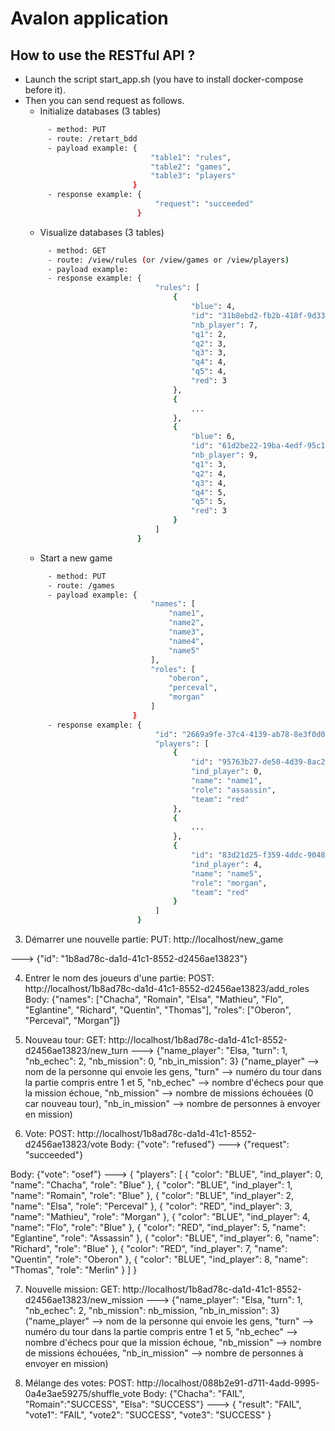 # Avalon application

## How to use the RESTful API ?

* Launch the script start_app.sh (you have to install docker-compose before it).
* Then you can send request as follows.
  - Initialize databases (3 tables)
  ```bash
       - method: PUT
       - route: /retart_bdd
       - payload example: {
                              "table1": "rules",
                              "table2": "games",
                              "table3": "players"
                          }
       - response example: {
                               "request": "succeeded"
                           }
  ```
  - Visualize databases (3 tables)
  ```bash
       - method: GET
       - route: /view/rules (or /view/games or /view/players)
       - payload example: 
       - response example: {
                               "rules": [
                                   {
                                       "blue": 4,
                                       "id": "31b8ebd2-fb2b-418f-9d33-aaab4f28215e",
                                       "nb_player": 7,
                                       "q1": 2,
                                       "q2": 3,
                                       "q3": 3,
                                       "q4": 4,
                                       "q5": 4,
                                       "red": 3
                                   },
                                   {
                                       ...
                                   },
                                   {
                                       "blue": 6,
                                       "id": "61d2be22-19ba-4edf-95c1-9407f0ba6062",
                                       "nb_player": 9,
                                       "q1": 3,
                                       "q2": 4,
                                       "q3": 4,
                                       "q4": 5,
                                       "q5": 5,
                                       "red": 3
                                   }
                               ]
                           }
  ```  
  - Start a new game 
  ```bash
       - method: PUT
       - route: /games
       - payload example: {
                              "names": [
                                  "name1",
                                  "name2",
                                  "name3",
                                  "name4",
                                  "name5"
                              ],
                              "roles": [
                                  "oberon",
                                  "perceval",
                                  "morgan"
                              ]
                          }
       - response example: {
                               "id": "2669a9fe-37c4-4139-ab78-8e3f0d0607d0",
                               "players": [
                                   {
                                       "id": "95763b27-de50-4d39-8ac2-2a7010281788",
                                       "ind_player": 0,
                                       "name": "name1",
                                       "role": "assassin",
                                       "team": "red"
                                   },
                                   {
                                       ...      
                                   },
                                   {
                                       "id": "83d21d25-f359-4ddc-9048-69ba1e6cf5b5",
                                       "ind_player": 4,
                                       "name": "name5",
                                       "role": "morgan",
                                       "team": "red"
                                   }
                               ]
                           }
  ```  






3. Démarrer une nouvelle partie:
PUT: http://localhost/new_game

---> {"id": "1b8ad78c-da1d-41c1-8552-d2456ae13823"}


4. Entrer le nom des joueurs d'une partie:
POST: http://localhost/1b8ad78c-da1d-41c1-8552-d2456ae13823/add_roles
Body: {"names": ["Chacha", "Romain", "Elsa", "Mathieu", "Flo", "Eglantine", "Richard", "Quentin", "Thomas"],
       "roles": ["Oberon", "Perceval", "Morgan"]}

5. Nouveau tour:
GET: http://localhost/1b8ad78c-da1d-41c1-8552-d2456ae13823/new_turn
---> {"name_player": "Elsa, "turn": 1, "nb_echec": 2, "nb_mission": 0, "nb_in_mission": 3}
("name_player" --> nom de la personne qui envoie les gens,
 "turn" --> numéro du tour dans la partie compris entre 1 et 5,
 "nb_echec" --> nombre d'échecs pour que la mission échoue,
 "nb_mission" --> nombre de missions échouées (0 car nouveau tour),
 "nb_in_mission" --> nombre de personnes à envoyer en mission)


6. Vote:
POST: http://localhost/1b8ad78c-da1d-41c1-8552-d2456ae13823/vote
Body: {"vote": "refused"}
---> {"request": "succeeded"}

Body: {"vote": "osef"}
--->
{
    "players": [
        {
            "color": "BLUE",
            "ind_player": 0,
            "name": "Chacha",
            "role": "Blue"
        },
        {
            "color": "BLUE",
            "ind_player": 1,
            "name": "Romain",
            "role": "Blue"
        },
        {
            "color": "BLUE",
            "ind_player": 2,
            "name": "Elsa",
            "role": "Perceval"
        },
        {
            "color": "RED",
            "ind_player": 3,
            "name": "Mathieu",
            "role": "Morgan"
        },
        {
            "color": "BLUE",
            "ind_player": 4,
            "name": "Flo",
            "role": "Blue"
        },
        {
            "color": "RED",
            "ind_player": 5,
            "name": "Eglantine",
            "role": "Assassin"
        },
        {
            "color": "BLUE",
            "ind_player": 6,
            "name": "Richard",
            "role": "Blue"
        },
        {
            "color": "RED",
            "ind_player": 7,
            "name": "Quentin",
            "role": "Oberon"
        },
        {
            "color": "BLUE",
            "ind_player": 8,
            "name": "Thomas",
            "role": "Merlin"
        }
    ]
}


7. Nouvelle mission:
GET: http://localhost/1b8ad78c-da1d-41c1-8552-d2456ae13823/new_mission
---> {"name_player": "Elsa, "turn": 1, "nb_echec": 2, "nb_mission": nb_mission, "nb_in_mission": 3}
("name_player" --> nom de la personne qui envoie les gens,
 "turn" --> numéro du tour dans la partie compris entre 1 et 5,
 "nb_echec" --> nombre d'échecs pour que la mission échoue,
 "nb_mission" --> nombre de missions échouées,
 "nb_in_mission" --> nombre de personnes à envoyer en mission)


8. Mélange des votes:
POST: http://localhost/088b2e91-d711-4add-9995-0a4e3ae59275/shuffle_vote
Body: {"Chacha": "FAIL", "Romain":"SUCCESS", "Elsa": "SUCCESS"}
--->
{
    "result": "FAIL",
    "vote1": "FAIL",
    "vote2": "SUCCESS",
    "vote3": "SUCCESS"
}
